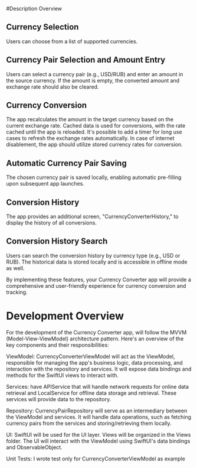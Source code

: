 #Description Overview

## Currency Selection
Users can choose from a list of supported currencies.

## Currency Pair Selection and Amount Entry
Users can select a currency pair (e.g., USD/RUB) and enter an amount in the source currency. If the amount is empty, the converted amount and exchange rate should also be cleared.

## Currency Conversion
The app recalculates the amount in the target currency based on the current exchange rate. Cached data is used for conversions, with the rate cached until the app is reloaded. It's possible to add a timer for long use cases to refresh the exchange rates automatically. In case of internet disablement, the app should utilize stored currency rates for conversion.

## Automatic Currency Pair Saving
The chosen currency pair is saved locally, enabling automatic pre-filling upon subsequent app launches.

## Conversion History
The app provides an additional screen, "CurrencyConverterHistory," to display the history of all conversions.

## Conversion History Search
Users can search the conversion history by currency type (e.g., USD or RUB). The historical data is stored locally and is accessible in offline mode as well.

By implementing these features, your Currency Converter app will provide a comprehensive and user-friendly experience for currency conversion and tracking.


# Development Overview
For the development of the Currency Converter app, will follow the MVVM (Model-View-ViewModel) architecture pattern. 
Here's an overview of the key components and their responsibilities:

 ViewModel: CurrencyConverterViewModel will act as the ViewModel, responsible for managing the app's business logic, data processing, and interaction with the repository and services. It will expose data bindings and methods for the SwiftUI views to interact with.

Services: have APIService that will handle network requests for online data retrieval and LocalService for offline data storage and retrieval. These services will provide data to the repository.

Repository: CurrencyPairRepository will serve as an intermediary between the ViewModel and services. It will handle data operations, such as fetching currency pairs from the services and storing/retrieving them locally.

UI: SwiftUI will be used for the UI layer. Views will be organized in the Views folder. The UI will interact with the ViewModel using SwiftUI's data bindings and ObservableObject.

Unit Tests: I wrote test only for CurrencyConverterViewModel as example



